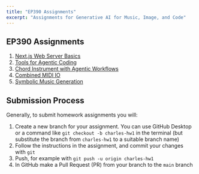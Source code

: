 ```yaml
---
title: "EP390 Assignments"
excerpt: "Assignments for Generative AI for Music, Image, and Code"
---
```


## EP390 Assignments

1. [Next.js Web Server Basics](/assignments/1/)
1. [Tools for Agentic Coding](/assignments/2/)
1. [Chord Instrument with Agentic Workflows](/assignments/3/)
1. [Combined MIDI IO](/assignments/4/)
1. [Symbolic Music Generation](/assignments/5/)

## Submission Process

Generally, to submit homework assignments you will:

1. Create a new branch for your assignment. You can use GitHub Desktop or a command like `git checkout -b charles-hw1` in the terminal (but substitute the branch from `charles-hw1` to a suitable branch name)
1. Follow the instructions in the assignment, and commit your changes with `git`
1. Push, for example with `git push -u origin charles-hw1`
1. In GitHub make a Pull Request (PR) from your branch to the `main` branch
